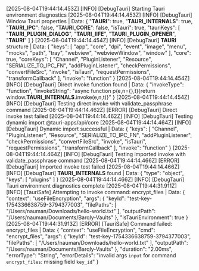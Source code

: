 [2025-08-04T19:44:14.453Z] [INFO] [DebugTauri] Starting Tauri environment diagnostics
[2025-08-04T19:44:14.453Z] [INFO] [DebugTauri] Window Tauri properties | Data: {
  "__TAURI__": true,
  "__TAURI_INTERNALS__": true,
  "__TAURI_IPC__": false,
  "__TAURI_CORE__": false,
  "isTauri": true,
  "tauriKeys": [
    "__TAURI_PLUGIN_DIALOG__",
    "__TAURI_IIFE__",
    "__TAURI_PLUGIN_OPENER__",
    "__TAURI__"
  ]
}
[2025-08-04T19:44:14.454Z] [INFO] [DebugTauri] __TAURI__ structure | Data: {
  "keys": [
    "app",
    "core",
    "dpi",
    "event",
    "image",
    "menu",
    "mocks",
    "path",
    "tray",
    "webview",
    "webviewWindow",
    "window"
  ],
  "core": true,
  "coreKeys": [
    "Channel",
    "PluginListener",
    "Resource",
    "SERIALIZE_TO_IPC_FN",
    "addPluginListener",
    "checkPermissions",
    "convertFileSrc",
    "invoke",
    "isTauri",
    "requestPermissions",
    "transformCallback"
  ],
  "invoke": "function"
}
[2025-08-04T19:44:14.454Z] [INFO] [DebugTauri] Direct invoke function found | Data: {
  "invokeType": "function",
  "invokeString": "async function p(e,n={},t){return window.__TAURI_INTERNALS__.invoke(e,n,t)}"
}
[2025-08-04T19:44:14.454Z] [INFO] [DebugTauri] Testing direct invoke with validate_passphrase command
[2025-08-04T19:44:14.462Z] [ERROR] [DebugTauri] Direct invoke test failed
[2025-08-04T19:44:14.462Z] [INFO] [DebugTauri] Testing dynamic import @tauri-apps/api/core
[2025-08-04T19:44:14.464Z] [INFO] [DebugTauri] Dynamic import successful | Data: {
  "keys": [
    "Channel",
    "PluginListener",
    "Resource",
    "SERIALIZE_TO_IPC_FN",
    "addPluginListener",
    "checkPermissions",
    "convertFileSrc",
    "invoke",
    "isTauri",
    "requestPermissions",
    "transformCallback"
  ],
  "invoke": "function"
}
[2025-08-04T19:44:14.464Z] [INFO] [DebugTauri] Testing imported invoke with validate_passphrase command
[2025-08-04T19:44:14.466Z] [ERROR] [DebugTauri] Imported invoke test failed
[2025-08-04T19:44:14.466Z] [INFO] [DebugTauri] __TAURI_INTERNALS__ found | Data: {
  "type": "object",
  "keys": [
    "plugins"
  ]
}
[2025-08-04T19:44:14.466Z] [INFO] [DebugTauri] Tauri environment diagnostics complete
[2025-08-04T19:44:31.911Z] [INFO] [TauriSafe] Attempting to invoke command: encrypt_files | Data: {
  "context": "useFileEncryption",
  "args": {
    "keyId": "test-key-1754336638759-3794377003",
    "filePaths": [
      "/Users/nauman/Downloads/hello-world.txt"
    ],
    "outputPath": "/Users/nauman/Documents/Barqly-Vaults"
  },
  "isTauriEnvironment": true
}
[2025-08-04T19:44:31.913Z] [ERROR] [TauriSafe] Command failed: encrypt_files | Data: {
  "context": "useFileEncryption",
  "cmd": "encrypt_files",
  "args": {
    "keyId": "test-key-1754336638759-3794377003",
    "filePaths": [
      "/Users/nauman/Downloads/hello-world.txt"
    ],
    "outputPath": "/Users/nauman/Documents/Barqly-Vaults"
  },
  "duration": "2.00ms",
  "errorType": "String",
  "errorDetails": "invalid args `input` for command `encrypt_files`: missing field `key_id`"
}
